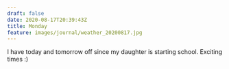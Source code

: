 ```yaml
---
draft: false
date: 2020-08-17T20:39:43Z
title: Monday
feature: images/journal/weather_20200817.jpg
---
```


I have today and tomorrow off since my daughter is starting school. Exciting times :)
